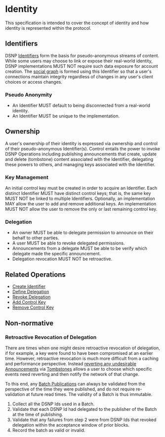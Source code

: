 # Identity

This specification is intended to cover the concept of identity and how identity is represented within the protocol.

## Identifiers

DSNP [Identifiers](Identifiers.md) form the basis for pseudo-anonymous streams of content.
While some users may choose to link or expose their real-world identity, DSNP implementations MUST NOT require such data exposure for account creation.
The [social graph](Graph.md) is formed using this Identifier so that a user's connections maintain integrity regardless of changes in any user's client choices or access changes.

### Pseudo Anonymity

* An Identifier MUST default to being disconnected from a real-world identity.
* An Identifier MUST be unique to the implementation.

## Ownership

A user's ownership of their identity is expressed via ownership and control of their pseudo-anonymous Identifier(s).
Control entails the power to invoke DSNP Operations including publishing announcements that create, update and delete (tombstone) content associated with the Identifier, delegating these powers to others, and managing keys associated with the Identifier.

### Key Management

An initial control key must be created in order to acquire an Identifier.
Each distinct Identifier MUST have distinct control keys; that is, the same key MUST NOT be linked to multiple Identifiers.
Optionally, an implementation MAY allow the user to add and remove additional keys.
An implementation MUST NOT allow the user to remove the only or last remaining control key.

### Delegation

* An owner MUST be able to delegate permission to announce on their behalf to other parties.
* A user MUST be able to revoke delegated permissions.
* Announcements from a delegate MUST be able to be verify which delegate made the specific announcement.
* Delegation revocation MUST NOT be retroactive.

## Related Operations

* [Create Identifier](Operations.md#create-identifier)
* [Define Delegation](Operations.md#define-delegation)
* [Revoke Delegation](Operations.md#revoke-delegation)
* [Add Control Key](Operations.md#add-control-key)
* [Remove Control Key](Operations.md#remove-control-key)

## Non-normative

### Retroactive Revocation of Delegation

There are times when one might desire retroactive revocation of delegation, if for example, a key were found to have been compromised at an earlier time.
However, retroactive revocation is much more difficult from a caching and performance perspective.
Instead [reverting any undesirable Announcements](Announcements.md#reverting-an-announcement) via [Tombstones](Types/Tombstone.md) allows a user to choose which specific events need reverting and then notify the network of that change.

To this end, any [Batch Publications](BatchPublications.md) can always be validated from the perspective of the time they were published, and do not require re-validation at future read times.
The validity of a Batch is thus immutable.

1. Collect all the DSNP Ids used in a Batch.
2. Validate that each DSNP Id had delegated to the publisher of the Batch at the time of publishing.
3. Validate that any failures from step 2 were from DSNP Ids that revoked delegation within the acceptance window of prior blocks.
4. Record the batch as valid or invalid.
